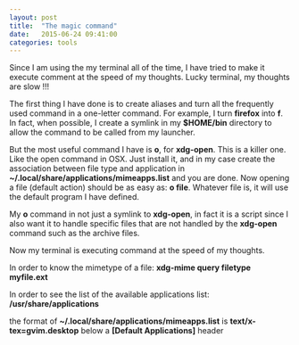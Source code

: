 ```yaml
---
layout: post
title:  "The magic command"
date:   2015-06-24 09:41:00
categories: tools
---
```


Since I am using the my terminal all of the time, I have tried to make it
execute comment at the speed of my thoughts. Lucky terminal, my thoughts are
slow !!!

The first thing I have done is to create aliases and turn all the frequently
used command in a one-letter command. For example, I turn **firefox** into
**f**. In fact, when possible, I create a symlink in my **$HOME/bin** directory
to allow the command to be called from my launcher.

But the most useful command I have is **o**, for **xdg-open**. This is a killer
one. Like the open command in OSX. Just install it, and in my case create the
association between file type and application in
**~/.local/share/applications/mimeapps.list** and you are done. Now opening
a file (default action) should be as easy as: **o file**. Whatever file is, it
will use the default program I have defined.

My **o** command in not just a symlink to **xdg-open**, in fact it is a script
since I also want it to handle specific files that are not handled by the
**xdg-open** command such as the archive files.

Now my terminal is executing command at the speed of my thoughts.

In order to know the mimetype of a file: **xdg-mime query filetype myfile.ext**

In order to see the list of the available applications list:
**/usr/share/applications**

the format of **~/.local/share/applications/mimeapps.list** is
**text/x-tex=gvim.desktop** below a **[Default Applications]** header
